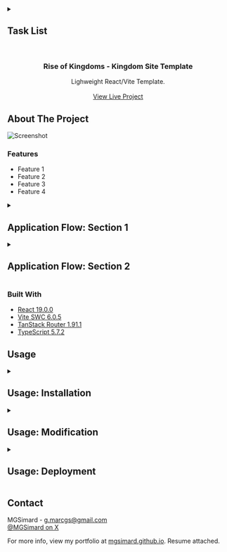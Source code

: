 <details>
<summary><h2>Task List</h2></summary>

- [x] Initial scaffolding of technologies (React, Vite, Router, Latest upgrades, etc.).
- [x] Initial Push to Github Repo.
- [x] Create core routes (Home, KVK#, Information, Migration, NotFound).
- [ ] Source fonts
- [x] Home Page
- [ ] Information Page
- [ ] Migration Page
- [ ] Not Found Page
- [ ] KVK Page
- [ ] Nav submenu expansion aria
- [ ] Nav mobile responsive
- [ ] Deploy.

</details>

<br/>
<div align="center">

<h3 align="center">Rise of Kingdoms - Kingdom Site Template</h3>
<p align="center">
Lighweight React/Vite Template.
<br/>
<br/>
<a href="#">View Live Project</a>
</p>
</div>

## About The Project

![Screenshot]()

### Features

- Feature 1
- Feature 2
- Feature 3
- Feature 4

<details>
<summary><h2>Application Flow: Section 1</h2></summary>
<p>Application Flow Description.</p>

1. Item 1.
2. Item 2.
3. Item 3.

</details>

<details>
<summary><h2>Application Flow: Section 2</h2></summary>
<p>Application Flow Description.</p>

1. Item 1.
2. Item 2.
3. Item 3.
   - Subitem 3.1.
   - Subitem 3.2.
   - Subitem 3.3.

</details>

### Built With

- [React 19.0.0](https://react.dev/)
- [Vite SWC 6.0.5](https://vite.dev/)
- [TanStack Router 1.91.1](https://tanstack.com/router/latest)
- [TypeScript 5.7.2](https://www.typescriptlang.org/)

## Usage

<details><summary><h2>Usage: Installation</h2><summary></details>
<details><summary><h2>Usage: Modification</h2><summary></details>
<details><summary><h2>Usage: Deployment</h2><summary></details>

## Contact

MGSimard - g.marcgs@gmail.com  
[@MGSimard on X](https://x.com/MGSimard)

For more info, view my portfolio at [mgsimard.github.io](https://mgsimard.github.io). Resume attached.
